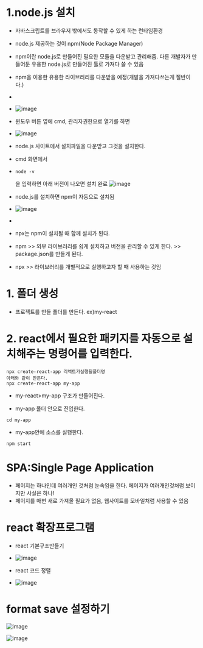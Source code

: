 # 1.node.js 설치
* 자바스크립트를 브라우저 밖에서도 동작할 수 있게 하는 런타임환경
* node.js 제공하는 것이 npm(Node Package Manager)
* npm이란 node.js로 만들어진 필요한 모듈을 다운받고 관리해줌. 다른 개발자가 만들어둔 유용한 node.js로 만들어진 툴로 가져다 쓸 수 있음
* npm을 이용한 유용한 라이브러리를 다운받을 예정(개발을 가져다쓰는게 절반이다.)
* 
* ![image](https://github.com/leegowoon/react/assets/145514701/fc6ac50d-86ae-45c7-b8ad-b856742e66df)

* 윈도우 버튼 옆에 cmd, 관리자권한으로 열기를 하면
* ![image](https://github.com/leegowoon/react/assets/145514701/319ac964-742a-4c8e-87be-6eac64f6affa)

* node.js 사이트에서 설치파일을 다운받고 그것을 설치한다.
* cmd 화면에서
* ```
  node -v
  ```
  을 입력하면 아래 버전이 나오면 설치 완료
  ![image](https://github.com/leegowoon/react/assets/145514701/537befd1-a39f-4f71-8d8f-f14725bcdb6c)
* node.js를 설치하면 npm이 자동으로 설치됨
* ![image](https://github.com/leegowoon/react/assets/145514701/e4d49c1d-0377-4ba9-9865-f159e9efd2ee)
* 
* npx는 npm이 설치될 때 함께 설치가 된다.
* npm >> 외부 라이브러리를 쉽게 설치하고 버전을 관리할 수 있게 한다. >> package.json를 만들게 된다.
* npx >> 라이브러리를 개별적으로 실행하고자 할 때 사용하는 것임

# 1. 폴더 생성
- 프로젝트를 만들 폴더를 만든다. ex)my-react
# 2. react에서 필요한 패키지를 자동으로 설치해주는 명령어를 입력한다.
```
npx create-react-app 리액트가실행될폴더명
아래와 같이 만든다.
npx create-react-app my-app
```
- my-react>my-app 구조가 만들어진다.

- my-app 폴더 안으로 진입한다.
```
cd my-app
```
- my-app안에 소스를 실행한다.
```
npm start
```

# SPA:Single Page Application
- 페이지는 하나인데 여러개인 것처럼 눈속임을 한다. 페이지가 여러개인것처럼 보이지만 사실은 하나!
- 페이지를 매번 새로 가져올 필요가 없음, 웹사이트를 모바일처럼 사용할 수 있음

# react 확장프로그램
- react 기본구조만들기
- ![image](https://github.com/leegowoon/react/assets/145514701/0cf7aaef-43af-47e9-bd1d-f06855dd10b5)

- react 코드 정렬
- ![image](https://github.com/leegowoon/react/assets/145514701/43eab179-d944-4d57-a551-c963a323c208)

# format save 설정하기
![image](https://github.com/leegowoon/react/assets/145514701/3899caa4-8be8-43c6-8be7-5ac41c6a3f01)

![image](https://github.com/leegowoon/react/assets/145514701/41a3b5de-1f47-4182-b2dd-4b07091621a3)






